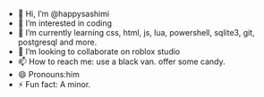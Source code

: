 - 👋 Hi, I’m @happysashimi
- 👀 I’m interested in coding
- 🌱 I’m currently learning css, html, js, lua, powershell, sqlite3, git, postgresql and more.
- 💞️ I’m looking to collaborate on roblox studio
- 📫 How to reach me: use a black van. offer some candy.
- 😄 Pronouns:him
- ⚡ Fun fact: A minor.
